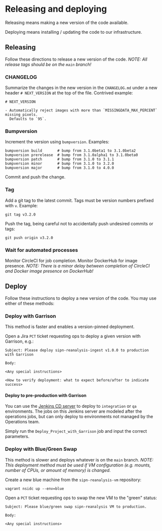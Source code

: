 # Releasing and deploying

Releasing means making a new version of the code available.

Deploying means installing / updating the code to our infrastructure.


## Releasing

Follow these directions to release a new version of the code. *NOTE: All release tags
should be on the `main` branch!*


### CHANGELOG

Summarize the changes in the new version in the `CHANGELOG.md` under a new header `#
NEXT_VERSION` at the top of the file. Contrived example:

```
# NEXT_VERSION

- Automatically reject images with more than `MISSINGDATA_MAX_PERCENT` missing pixels.
  Defaults to `95`.
```


### Bumpversion

Increment the version using `bumpversion`. Examples:

```
bumpversion build       # bump from 3.1.0beta1 to 3.1.0beta2
bumpversion prerelease  # bump from 3.1.0alpha1 to 3.1.0beta0
bumpversion patch       # bump from 3.1.0 to 3.1.1
bumpversion minor       # bump from 3.1.0 to 3.2.0
bumpversion major       # bump from 3.1.0 to 4.0.0
```

Commit and push the change.


### Tag

Add a git tag to the latest commit. Tags must be version numbers prefixed with `v`.
Example:

```
git tag v3.2.0
```

Push the tag, being careful not to accidentally push undesired commits or tags:

```
git push origin v3.2.0
```


### Wait for automated processes

Monitor CircleCI for job completion. Monitor DockerHub for image presence. *NOTE: There is a
minor delay between completion of CircleCI and Docker image presence on DockerHub!*


## Deploy

Follow these instructions to deploy a new version of the code. You may use either of
these methods:


### Deploy with Garrison

This method is faster and enables a version-pinned deployment.

Open a Jira `PCT` ticket requesting ops to deploy a given version with Garrison, e.g.:

```
Subject: Please deploy sipn-reanalysis-ingest v1.0.0 to production with Garrison

Body:

<Any special instructions>

<How to verify deployment: what to expect before/after to indicate success>
```


#### Deploy to pre-production with Garrison

You can use the [Jenkins CD server](http://ci.jenkins-cd.apps.int.nsidc.org:8080/) to
deploy to `integration` or `qa` environments. The jobs on this Jenkins server are
modeled after the operations jobs, but can only deploy to environments not managed by
the Operations team.

Simply run the `Deploy_Project_with_Garrison` job and input the correct parameters.


### Deploy with Blue/Green Swap

This method is slower and deploys whatever is on the `main` branch. *NOTE: This
deployment method _must_ be used if VM configuration (e.g. mounts, number of CPUs, or
amount of memory) is changed.*

Create a new blue machine from the `sipn-reanalysis-vm` repository:

```
vagrant nsidc up --env=blue
```

Open a `PCT` ticket requesting ops to swap the new VM to the "green" status:

```
Subject: Please blue/green swap sipn-reanalysis VM to production.

Body:

<Any special instructions>
```
